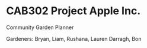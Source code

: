 # CAB302 Project Apple Inc.
Community Garden Planner

Gardeners: Bryan, Liam, Rushana, Lauren Darragh, Bon

